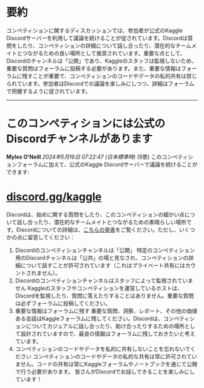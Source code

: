 # 要約 
コンペティションに関するディスカッションでは、参加者が公式のKaggle Discordサーバーを利用して議論を続けることが促されています。Discordは質問をしたり、コンペティションの詳細について話し合ったり、潜在的なチームメイトとつながるための良い場所として推奨されています。重要な点として、Discordのチャンネルは「公開」であり、Kaggleのスタッフは監視しないため、重要な質問はフォーラムに投稿する必要があります。また、重要な情報はフォーラムに残すことが重要で、コンペティションのコードやデータの私的共有は禁じられています。参加者はDiscordでの議論を楽しみにしつつ、詳細はフォーラムで把握するように促されています。

---
# このコンペティションには公式のDiscordチャンネルがあります
**Myles O'Neill** *2024年5月16日 07:22:47 (日本標準時)* (9票)
このコンペティションフォーラムに加えて、公式のKaggle Discordサーバーで議論を続けることができます: 
# [discord.gg/kaggle](http://discord.gg/kaggle)
Discordは、始めに関する質問をしたり、このコンペティションの細かい点について話し合ったり、潜在的なチームメイトとつながるための素晴らしい場所です。Discordについての詳細は、[こちらの発表](https://www.kaggle.com/discussions/general/429933)をご覧ください。ただし、いくつかの点に留意してください：
1. Discordのコンペティションチャンネルは「公開」
特定のコンペティション用のDiscordチャンネルは「公共」の場と見なされ、コンペティションの詳細について話すことが許可されています（これはプライベート共有にはカウントされません）。
2. Discordのコンペティションチャンネルはスタッフによって監視されていません
Kaggleのスタッフやコンペティションを運営しているホストは、Discordを監視したり、質問に答えたりすることはありません。重要な質問は必ずフォーラムに投稿してください。
3. 重要な情報はフォーラムに残す
重要な質問、洞察、レポート、その他の価値ある会話はKaggleフォーラムに残してください。Discordは、コンペティションについてカジュアルに話し合ったり、助け合ったりするための場所として設計されていますので、最良の情報はフォーラムに残しておきたいと考えています。
4. コンペティションのコードやデータを私的に共有しないことを忘れないでください
コンペティションのコードやデータの私的な共有は常に許可されていません。コードの共有は常にKaggleフォーラムやノートブックを通じて公開で行う必要があります。
皆さんがDiscordでお話しできることを楽しみにしています！
